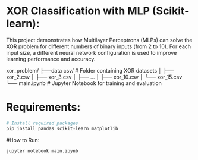 # XOR Classification with MLP (Scikit-learn):

This project demonstrates how Multilayer Perceptrons (MLPs) can solve the XOR problem for different numbers of binary inputs (from 2 to 10). For each input size, a different neural network configuration is used to improve learning performance and accuracy.

xor_problem/
├──data csv/           # Folder containing XOR datasets
│   ├── xor_2.csv
│   ├── xor_3.csv
│   ├── ...
│   ├── xor_10.csv
│   └── xor_15.csv
└── main.ipynb              # Jupyter Notebook for training and evaluation

# Requirements:
```bash
# Install required packages
pip install pandas scikit-learn matplotlib
```
#How to Run:
```bash
jupyter notebook main.ipynb

```






